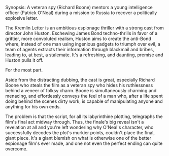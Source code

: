 Synopsis: A veteran spy (Richard Boone) mentors a young intelligence officer (Patrick O'Neal) during a mission to Russia to recover a politically explosive letter.

The Kremlin Letter is an ambitious espionage thriller with a strong cast from director John Huston. Eschewing James Bond techno-thrills in favor of a grittier, more convoluted realism, Huston aims to create the anti-Bond where, instead of one man using ingenious gadgets to triumph over evil, a team of agents extracts their information through blackmail and bribes, leading to, at best, a stalemate. It's a refreshing, and daunting, premise and Huston pulls it off. 

For the most part.

Aside from the distracting dubbing, the cast is great, especially Richard Boone who steals the film as a veteran spy who hides his ruthlessness behind a veneer of folksy charm. Boone is simultaneously charming and menacing, and effortlessly conveys the feel of a man who, after a life spent doing behind the scenes dirty work, is capable of manipulating anyone and anything for his own ends. 

The problem is that the script, for all its labyrinthine plotting, telegraphs the film's final act midway through. Thus, the finale's big reveal isn't a revelation at all and you're left wondering why O'Neal's character, who successfully decodes the plot's murkier points, couldn't place the final, giant piece. It's a giant blemish on what is otherwise one of the better espionage film's ever made, and one not even the perfect ending can quite overcome.

 



